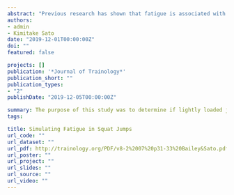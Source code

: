 ```yaml
---
abstract: "Previous research has shown that fatigue is associated with decreases in performance and may result in joint instability that is associated with injury. Objectives: The purpose of this study was to determine if lightly loaded jumps could simulate fatigue from a lower body kinematic perspective. Design and Methods: Seventeen NCAA DI baseball players (height 1.8 m ± 0.7, body mass 87.5 kg ± 7.9) performed unloaded and lightly loaded (20 kg) squat jumps, while 3D motion capture data were collected via six infrared cameras and reflective markers. Kinematic data included range of motion (ROM), peak angular velocity (PV), position at PV (PPV), peak angular acceleration (PA), and position at PA (PPA) for both the hip and knee as well as jump height (JH). Comparisons between conditions were completed with paired samples t tests, along with Cohen's d effect sizes and 95% confidence intervals. Results: Statistical differences were noted between condition's PV at both joints (hip (p = 0.00, d = 0.63); knee (p = 0.000, d = 0.65) and for PA of the hip (p = 0.002, d = 0.55). A decrement in JH was also noted (p = 0.000, d = 1.13). Conclusions: The results of the current investigation indicate that a 20 kg load is enough to cause jump performance changes similar to those seen with previous research associated with fatigue. This may be particularly useful for coaches and sport scientists seeking to understand how athletes will perform while fatigued."
authors:
- admin
- Kimitake Sato
date: "2019-12-01T00:00:00Z"
doi: ""
featured: false

projects: []
publication: '*Journal of Trainology*'
publication_short: ""
publication_types:
- "2"
publishDate: "2019-12-05T00:00:00Z"

summary: The purpose of this study was to determine if lightly loaded jumps could simulate fatigue from a lower body kinematic perspective.
tags:

title: Simulating Fatigue in Squat Jumps
url_code: ""
url_dataset: ""
url_pdf: http://trainology.org/PDF/v8-2%2007%20p31-33%20Bailey&Sato.pdf
url_poster: ""
url_project: ""
url_slides: ""
url_source: ""
url_video: ""
---
```



